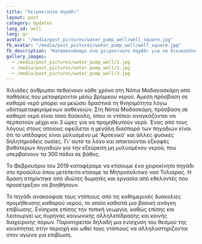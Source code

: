 ```yaml
---
title: "Χειροκίνητο πηγάδι"
layout: post
category: Updates
lang_id: well
lang: gr
avatar: "/media/post_pictures/water_pump_well/well_square.jpg"
fb_avatar: "/media/post_pictures/water_pump_well/well_square.jpg"
fb_description: "Κατασκευάσαμε ένα χειροκίνητο πηγάδι για να διευκολύνουμε την πρόσβαση σε καθαρό νερό για τους ντόπιους στη Νότια Μαγαδασκάρη."
gallery_images:
  - /media/post_pictures/water_pump_well/1.jpg
  - /media/post_pictures/water_pump_well/2.jpg
  - /media/post_pictures/water_pump_well/3.jpg
---
```


Χιλιάδες άνθρωποι πεθαίνουν κάθε χρόνο στη Νότια Μαδαγασκάρη από παθήσεις που μεταφέρονται μέσω βρόμικου νερού. Άμεση πρόσβαση σε καθαρό νερό μπορεί να μειώσει δραστικά τη θνησιμότητα λόγω υδατομεταφερόμενων ασθενειών. Στη Νότια Μαδασκάρη, πρόσβαση σε καθαρό νερό είναι τόσο δύσκολη, όπου οι ντόπιοι αναγκάζονται να περπατούν μέχρι και 3 ώρες για να προμηθευτούν νερό. Ένας από τους λόγους στους οποίους οφείλεται η μεγάλη διασπορά των πηγαδιών είναι ότι το υπέδαφος είναι μολυσμένο με 'Αρσενικό' και άλλες φυσικές δηλητηριόδεις ουσίες. Γι' αυτό το λόγο και απαιτούνται εξκαφές βαθύτερων πηγαδιών για την εξεύρεση μη μολυσμένου νερού, που υπερβαίνουν τα 300 πόδια σε βάθος.

Το Φεβρουάριο του 2019 καταφέραμε να κτίσουμε ένα χειροκίνητο πηγάδι στο προαύλιο όπου μετέπειτα κτίσαμε το Μητροπολιτικό ναό Τολιάρας. Η δράση στηρίκτηκε από ιδιώτες δωρητές και εργασία από εθελοντές που προσέτρεξαν να βοηθήσουν.

Το πηγάδι ανακούφισε τους ντόπιους από τις καθημερινές δυσκολίες προμήθευσης καθαρού νερού, το οποίο καθιστά μια βασική ανάγκη επιβίωσης. Ενίσχυσε επίσης την τοπική γεωργία, καθώς επίσης και λειτουργεί ως πυρήνας κοινωνικής αλληλεπίδρασης και κοινής διαχείρισης πόρων. Παρατηρείται δηλαδή μια ενίσχυση του θεσμού της κοινότητας στην περιοχή και ωθεί τους ντόπιους να αλληλοστηρίζονται στον αγώνα για επιβίωση.
